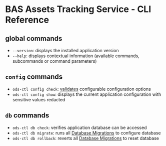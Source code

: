 # BAS Assets Tracking Service - CLI Reference

## global commands

- `--version`: displays the installed application version
- `--help`: displays contextual information (available commands, subcommands or command parameters)

## `config` commands

- `ods-ctl config check`: [validates](./config.md#config-validation) configurable configuration options
- `ods-ctl config show`: displays the current application configuration with sensitive values redacted

## `db` commands

- `ods-ctl db check`: verifies application database can be accessed
- `ods-ctl db migrate`: runs all [Database Migrations](./implementation.md#database-migrations) to configure database
- `ods-ctl db rollback`: reverts all [Database Migrations](./implementation.md#database-migrations) to reset database
